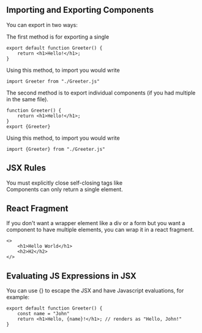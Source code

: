 ## Importing and Exporting Components

You can export in two ways:

The first method is for exporting a single 
```
export default function Greeter() {
    return <h1>Hello!</h1>;
}
```
Using this method, to import you would write
```
import Greeter from "./Greeter.js"
```

The second method is to export individual components (if you had multiple in the same file).
```
function Greeter() {
    return <h1>Hello!</h1>;
}
export {Greeter}
```
Using this method, to import you would write
```
import {Greeter} from "./Greeter.js"
```

## JSX Rules

You must explicitly close self-closing tags like <br/>
Components can only return a single element.

## React Fragment

If you don't want a wrapper element like a div or a form but you want a component to have multiple elements, you can wrap it in a react fragment.
```
<>
    <h1>Hello World</h1>
    <h2>H2</h2>
</>
```

## Evaluating JS Expressions in JSX

You can use {} to escape the JSX and have Javascript evaluations, for example:
```
export default function Greeter() {
    const name = "John"
    return <h1>Hello, {name}!</h1>; // renders as "Hello, John!"
} 
```